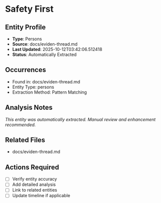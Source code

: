 # Safety First

## Entity Profile
- **Type**: Persons
- **Source**: docs/eviden-thread.md
- **Last Updated**: 2025-10-12T03:42:06.512418
- **Status**: Automatically Extracted

## Occurrences
- Found in: docs/eviden-thread.md
- Entity Type: persons
- Extraction Method: Pattern Matching

## Analysis Notes
*This entity was automatically extracted. Manual review and enhancement recommended.*

## Related Files
- docs/eviden-thread.md

## Actions Required
- [ ] Verify entity accuracy
- [ ] Add detailed analysis
- [ ] Link to related entities
- [ ] Update timeline if applicable
